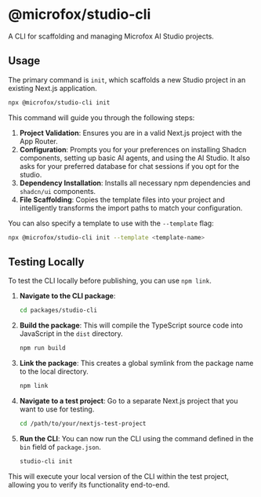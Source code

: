 # @microfox/studio-cli

A CLI for scaffolding and managing Microfox AI Studio projects.

## Usage

The primary command is `init`, which scaffolds a new Studio project in an existing Next.js application.

```bash
npx @microfox/studio-cli init
```

This command will guide you through the following steps:

1.  **Project Validation**: Ensures you are in a valid Next.js project with the App Router.
2.  **Configuration**: Prompts you for your preferences on installing Shadcn components, setting up basic AI agents, and using the AI Studio. It also asks for your preferred database for chat sessions if you opt for the studio.
3.  **Dependency Installation**: Installs all necessary npm dependencies and `shadcn/ui` components.
4.  **File Scaffolding**: Copies the template files into your project and intelligently transforms the import paths to match your configuration.

You can also specify a template to use with the `--template` flag:

```bash
npx @microfox/studio-cli init --template <template-name>
```

## Testing Locally

To test the CLI locally before publishing, you can use `npm link`.

1.  **Navigate to the CLI package**:

    ```bash
    cd packages/studio-cli
    ```

2.  **Build the package**:
    This will compile the TypeScript source code into JavaScript in the `dist` directory.

    ```bash
    npm run build
    ```

3.  **Link the package**:
    This creates a global symlink from the package name to the local directory.

    ```bash
    npm link
    ```

4.  **Navigate to a test project**:
    Go to a separate Next.js project that you want to use for testing.

    ```bash
    cd /path/to/your/nextjs-test-project
    ```

5.  **Run the CLI**:
    You can now run the CLI using the command defined in the `bin` field of `package.json`.
    ```bash
    studio-cli init
    ```

This will execute your local version of the CLI within the test project, allowing you to verify its functionality end-to-end.

